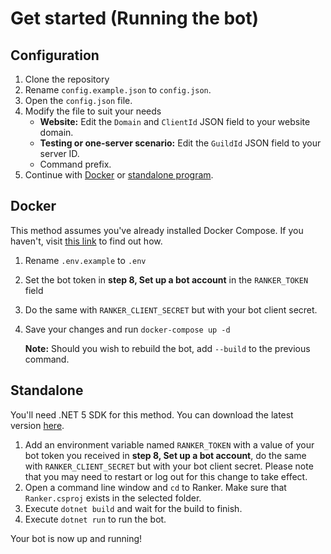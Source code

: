 # Get started (Running the bot)

## Configuration
1. Clone the repository
2. Rename `config.example.json` to `config.json`.
3. Open the `config.json` file.
4. Modify the file to suit your needs
   - **Website:** Edit the `Domain` and `ClientId` JSON field to your website domain.
   - **Testing or one-server scenario:** Edit the `GuildId` JSON field to your server ID.
   - Command prefix.
5. Continue with [Docker](#docker) or [standalone program](#standalone).

## Docker
This method assumes you've already installed Docker Compose. If you haven't, visit [this link](https://docs.docker.com/compose/install/#install-compose) to find out how.

1. Rename `.env.example` to `.env`
2. Set the bot token in **step 8, Set up a bot account** in the `RANKER_TOKEN` field
3. Do the same with `RANKER_CLIENT_SECRET` but with your bot client secret.
4. Save your changes and run `docker-compose up -d`
   
   **Note:** Should you wish to rebuild the bot, add `--build` to the previous command.

## Standalone
You'll need .NET 5 SDK for this method. You can download the latest version [here](https://dotnet.microsoft.com/download/dotnet/5.0).

1. Add an environment variable named `RANKER_TOKEN` with a value of your bot token you received in **step 8, Set up a bot account**, do the same with `RANKER_CLIENT_SECRET` but with your bot client secret.
   Please note that you may need to restart or log out for this change to take effect.
2. Open a command line window and `cd` to Ranker. Make sure that `Ranker.csproj` exists in the selected folder.
3. Execute `dotnet build` and wait for the build to finish.
4. Execute `dotnet run` to run the bot.

Your bot is now up and running!
